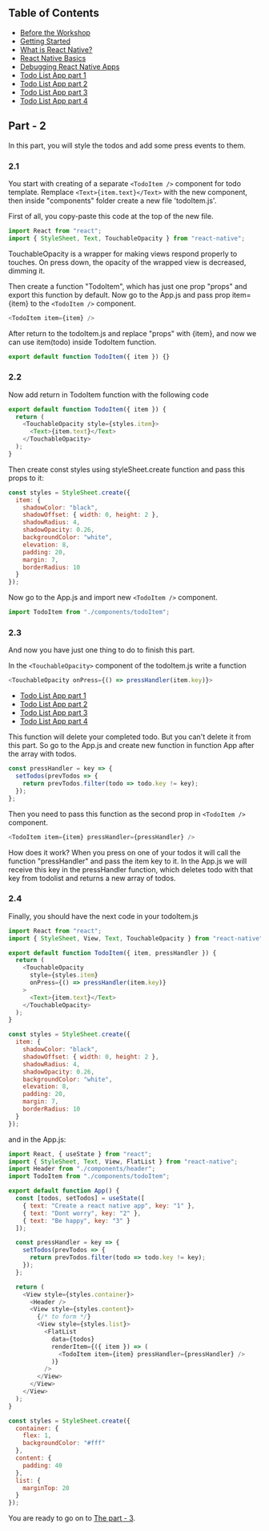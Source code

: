 ## Table of Contents

- [Before the Workshop](../README.md/#Before-the-Workshop)
- [Getting Started](../README.md/#Getting-Started)
- [What is React Native?](../README.md/#What-is-React-Native?)
- [React Native Basics](/README.md/#React-Native-Basics)
- [Debugging React Native Apps](./README.md/#Debugging-React-Native-Apps)
- [Todo List App part 1](Readme.md)
- [Todo List App part 2](Part2.md)
- [Todo List App part 3](Part3.md)
- [Todo List App part 4](Part4.md)
## Part - 2

In this part, you will style the todos and add some press events to them.

### 2.1

You start with creating of a separate `<TodoItem />` component for todo template. Remplace
`<Text>{item.text}</Text>`
with the new component, then inside "components" folder create a new file 'todoItem.js'.

First of all, you copy-paste this code at the top of the new file.

```js
import React from "react";
import { StyleSheet, Text, TouchableOpacity } from "react-native";
```

TouchableOpacity is a wrapper for making views respond properly to touches. On press down, the opacity of the wrapped view is decreased, dimming it.

Then create a function "TodoItem", which has just one prop "props" and export this function by default. Now go to the App.js and pass prop item={item} to the `<TodoItem />` component.

```js
<TodoItem item={item} />
```

After return to the todoItem.js and replace "props" with {item}, and now we can use item(todo) inside TodoItem function.

```js
export default function TodoItem({ item }) {}
```

### 2.2

Now add return in TodoItem function with the following code

```js
export default function TodoItem({ item }) {
  return (
    <TouchableOpacity style={styles.item}>
      <Text>{item.text}</Text>
    </TouchableOpacity>
  );
}
```

Then create const styles using styleSheet.create function and pass this props to it:

```js
const styles = StyleSheet.create({
  item: {
    shadowColor: "black",
    shadowOffset: { width: 0, height: 2 },
    shadowRadius: 4,
    shadowOpacity: 0.26,
    backgroundColor: "white",
    elevation: 8,
    padding: 20,
    margin: 7,
    borderRadius: 10
  }
});
```

Now go to the App.js and import new `<TodoItem />` component.

```js
import TodoItem from "./components/todoItem";
```

### 2.3

And now you have just one thing to do to finish this part.

In the `<TouchableOpacity>` component of the todoItem.js write a function

```js
<TouchableOpacity onPress={() => pressHandler(item.key)}>
```
- [Todo List App part 1](./To%20do%20list/Readme.md)
- [Todo List App part 2](./To%20do%20list/Part2.md)
- [Todo List App part 3](./To%20do%20list/Part3.md)
- [Todo List App part 4](./To%20do%20list/Part4.md)

This function will delete your completed todo. But you can't delete it from this part. So go to the App.js and create new function in function App after the array with todos.

```js
const pressHandler = key => {
  setTodos(prevTodos => {
    return prevTodos.filter(todo => todo.key != key);
  });
};
```

Then you need to pass this function as the second prop in `<TodoItem />` component.

```js
<TodoItem item={item} pressHandler={pressHandler} />
```

How does it work?
When you press on one of your todos it will call the function "pressHandler" and pass the item key to it. In the App.js we will receive this key in the pressHandler function, which deletes todo with that key from todolist and returns a new array of todos.

### 2.4

Finally, you should have the next code in your todoItem.js

```js
import React from "react";
import { StyleSheet, View, Text, TouchableOpacity } from "react-native";

export default function TodoItem({ item, pressHandler }) {
  return (
    <TouchableOpacity
      style={styles.item}
      onPress={() => pressHandler(item.key)}
    >
      <Text>{item.text}</Text>
    </TouchableOpacity>
  );
}

const styles = StyleSheet.create({
  item: {
    shadowColor: "black",
    shadowOffset: { width: 0, height: 2 },
    shadowRadius: 4,
    shadowOpacity: 0.26,
    backgroundColor: "white",
    elevation: 8,
    padding: 20,
    margin: 7,
    borderRadius: 10
  }
});
```

and in the App.js:

```js
import React, { useState } from "react";
import { StyleSheet, Text, View, FlatList } from "react-native";
import Header from "./components/header";
import TodoItem from "./components/todoItem";

export default function App() {
  const [todos, setTodos] = useState([
    { text: "Create a react native app", key: "1" },
    { text: "Dont worry", key: "2" },
    { text: "Be happy", key: "3" }
  ]);

  const pressHandler = key => {
    setTodos(prevTodos => {
      return prevTodos.filter(todo => todo.key != key);
    });
  };

  return (
    <View style={styles.container}>
      <Header />
      <View style={styles.content}>
        {/* to form */}
        <View style={styles.list}>
          <FlatList
            data={todos}
            renderItem={({ item }) => (
              <TodoItem item={item} pressHandler={pressHandler} />
            )}
          />
        </View>
      </View>
    </View>
  );
}

const styles = StyleSheet.create({
  container: {
    flex: 1,
    backgroundColor: "#fff"
  },
  content: {
    padding: 40
  },
  list: {
    marginTop: 20
  }
});
```

You are ready to go on to [The part - 3](Part3.md).
